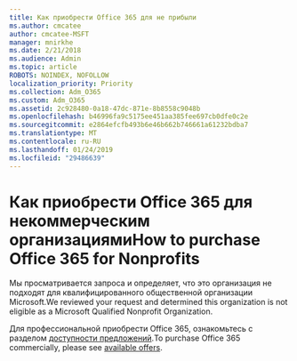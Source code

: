 ```yaml
---
title: Как приобрести Office 365 для не прибыли
ms.author: cmcatee
author: cmcatee-MSFT
manager: mnirkhe
ms.date: 2/21/2018
ms.audience: Admin
ms.topic: article
ROBOTS: NOINDEX, NOFOLLOW
localization_priority: Priority
ms.collection: Adm_O365
ms.custom: Adm_O365
ms.assetid: 2c928480-0a18-47dc-871e-8b8558c9048b
ms.openlocfilehash: b46996fa9c5175ee451aa385fee697cb0dfe0c2e
ms.sourcegitcommit: e2864efcfb493b6e46b662b746661a61232bdba7
ms.translationtype: MT
ms.contentlocale: ru-RU
ms.lasthandoff: 01/24/2019
ms.locfileid: "29486639"
---
```

# <a name="how-to-purchase-office-365-for-nonprofits"></a><span data-ttu-id="a006b-102">Как приобрести Office 365 для некоммерческим организациями</span><span class="sxs-lookup"><span data-stu-id="a006b-102">How to purchase Office 365 for Nonprofits</span></span>

<span data-ttu-id="a006b-103">Мы просматривается запроса и определяет, что это организация не подходят для квалифицированного общественной организации Microsoft.</span><span class="sxs-lookup"><span data-stu-id="a006b-103">We reviewed your request and determined this organization is not eligible as a Microsoft Qualified Nonprofit Organization.</span></span>
  
<span data-ttu-id="a006b-104">Для профессиональной приобрести Office 365, ознакомьтесь с разделом [доступности предложений](https://portal.office.com/AdminPortal/Home).</span><span class="sxs-lookup"><span data-stu-id="a006b-104">To purchase Office 365 commercially, please see [available offers](https://portal.office.com/AdminPortal/Home).</span></span>
  

